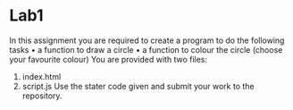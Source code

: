 # Lab1
In this assignment you are required to create a program to do the following tasks
•	a function to draw a circle
•	a function to colour the circle (choose your favourite colour)
You are provided with two files: 
1.	index.html
2.	script.js
Use the stater code given and submit your work to the repository.
